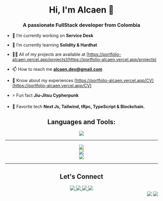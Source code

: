 <h1 align="center">Hi, I'm Alcaen 👋</h1>
<h3 align="center">A passionate FullStack developer from Colombia</h3

<p align='left'>

- 🔭 I’m currently working on **Service Desk**

- 🌱 I’m currently learning **Solidity & Hardhat**

- 👨‍💻 All of my projects are available at [https://portfolio-alcaen.vercel.app/projects](https://portfolio-alcaen.vercel.app/projects)

- 📫 How to reach me **alcaen.dev@gmail.com**

- 📄 Know about my experiences [https://portfolio-alcaen.vercel.app/CV](https://portfolio-alcaen.vercel.app/CV)

- ⚡ Fun fact **Jiu-Jitsu Cypherpunk**

- 👻 Favorite tech **Next Js, Tailwind, tRpc, TypeScript & Blockchain.**

</p>

<h2 align='center'>Languages and Tools:</h2>
<div align="center">

<img src="https://skillicons.dev/icons?i=js,html,css,ts,py,react,tailwind,nest,next,astro,figma,express,git,github,vscode,arduino,md,mongo,mysql,postgres,redis,vercel,planetscale,postman,prisma,supabase,sass,solidity,matlab,redux,stackoverflow,vite&theme=light" />

</div>

---

<!-- Streak -->
<div align='center'>
<picture>
<source 
  srcset="https://github-readme-streak-stats.herokuapp.com/?user=alcaen&theme=tokyonight"
  media="(prefers-color-scheme: dark)"
/>
<source
  srcset="https://github-readme-streak-stats.herokuapp.com/?user=alcaen&theme=buefy"
  media="(prefers-color-scheme: light), (prefers-color-scheme: no-preference)"
/>
<img src="https://github-readme-streak-stats.herokuapp.com/?user=alcaen" />
</picture>
</div>

<!-- GitHub Stats -->
<div align='center'>
<picture>
<source 
  srcset="https://github-readme-stats.vercel.app/api?username=alcaen&show_icons=true&theme=tokyonight"
  media="(prefers-color-scheme: dark)"
/>
<source
  srcset="https://github-readme-stats.vercel.app/api?username=alcaen&show_icons=true&theme=buefy"
  media="(prefers-color-scheme: light), (prefers-color-scheme: no-preference)"
/>
<img src="https://github-readme-stats.vercel.app/api?username=alcaen&show_icons=true"/>
</picture>
</div>

<!-- Most used Languajes -->
<div align='center'>
<picture>
<source 
  srcset="https://github-readme-stats.vercel.app/api/top-langs/?username=alcaen&layout=compact&hide_progress=true&theme=tokyonight"
  media="(prefers-color-scheme: dark)"
/>
<source
  srcset="https://github-readme-stats.vercel.app/api/top-langs/?username=alcaen&layout=compact&hide_progress=true&theme=buefy"
  media="(prefers-color-scheme: light), (prefers-color-scheme: no-preference)"
/>
<img src="https://github-readme-stats.vercel.app/api/top-langs/?username=alcaen&layout=compact" />
</picture>
</div>

---

<!-- Connect -->
<h2 align='center'>Let's Connect</h2>
<div align="center">
  <a target='_blank' href="https://www.linkedin.com/in/alcaen/">
    <img src="https://skillicons.dev/icons?i=linkedin" />
  </a>
	<a target='_blank' href="https://discordapp.com/users/325795253619785729">
    <img src="https://skillicons.dev/icons?i=discord" />
	</a>
	<a target='_blank' href="https://twitter.com/alejocaicedosac">
    <img src="https://skillicons.dev/icons?i=twitter" />
  </a>
	<a target='_blank' href="https://github.com/alcaen">
    <img src="https://skillicons.dev/icons?i=github" />
  </a>
</div>

<div align='right'>
  <img src='https://badgen.net/github/commits/alcaen/alcaen' />
  <img src='https://badgen.net/github/release/alcaen/alcaen' />
</div>

<!-- Tools used
ICONS
https://github.com/tandpfun/skill-icons
STATS
https://github.com/anuraghazra/github-readme-stats
BADGES
https://badgen.net/
GENERATOR
https://rahuldkjain.github.io/gh-profile-readme-generator/
 -->
